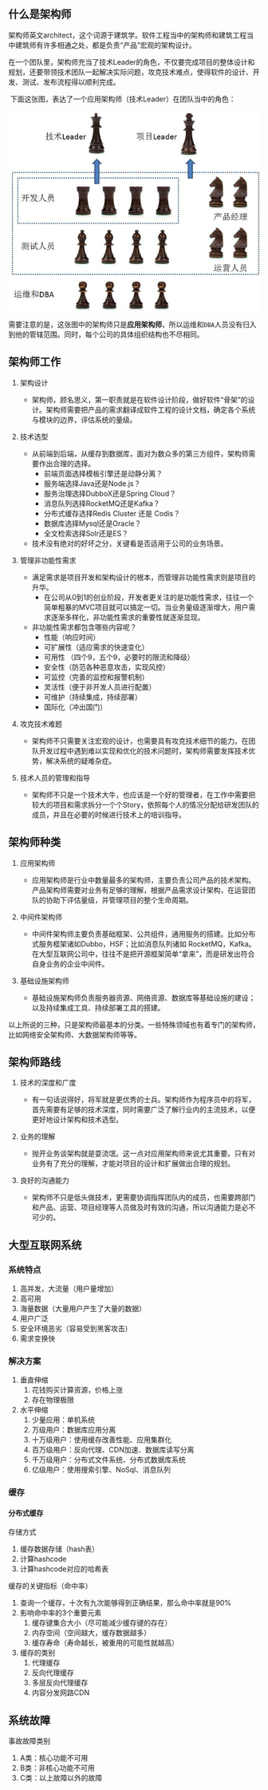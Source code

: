## 什么是架构师

​			架构师英文architect，这个词源于建筑学。软件工程当中的架构师和建筑工程当中建筑师有许多相通之处，都是负责“产品”宏观的架构设计。

​			在一个团队里，架构师充当了技术Leader的角色，不仅要完成项目的整体设计和规划，还要带领技术团队一起解决实际问题，攻克技术难点，使得软件的设计、开发、测试、发布流程得以顺利完成。

​			下面这张图，表达了一个应用架构师（技术Leader）在团队当中的角色：

![0?wx_fmt=png](img/format,png.png)

​			需要注意的是，这张图中的架构师只是**应用架构师**，所以运维和`DBA`人员没有归入到他的管辖范围。同时，每个公司的具体组织结构也不尽相同。



## 架构师工作

1. 架构设计
   + 架构师，顾名思义，第一职责就是在软件设计阶段，做好软件“骨架”的设计。架构师需要把产品的需求翻译成软件工程的设计文档，确定各个系统与模块的边界，评估系统的量级。

2. 技术选型
   + 从前端到后端，从缓存到数据库，面对为数众多的第三方组件，架构师需要作出合理的选择。
     + 前端页面选择模板引擎还是动静分离？
     + 服务端选择Java还是Node.js？
     + 服务治理选择DubboX还是Spring Cloud？
     + 消息队列选择RocketMQ还是Kafka？
     + 分布式缓存选择Redis Cluster 还是 Codis？
     + 数据库选择Mysql还是Oracle？
     + 全文检索选择Solr还是ES？
   + 技术没有绝对的好坏之分，关键看是否适用于公司的业务场景。

3. 管理非功能性需求
   + 满足需求是项目开发和架构设计的根本，而管理非功能性需求则是项目的升华。
     + 在公司从0到1的创业阶段，开发者更关注的是功能性需求，往往一个简单粗暴的MVC项目就可以搞定一切。当业务量级逐渐增大，用户需求逐渐多样化，非功能性需求的重要性就逐渐显现。 
   + 非功能性需求都包含哪些内容呢？
     + 性能（响应时间）
     + 可扩展性（适应需求的快速变化）
     + 可用性 （四个9，五个9，必要时的限流和降级）
     + 安全性（防范各种恶意攻击，实现风控）
     + 可监控（完善的监控和报警机制）
     + 灵活性（便于非开发人员进行配置）
     + 可维护（持续集成，持续部署）
     + 国际化（冲出国门）

4. 攻克技术难题
   + 架构师不只需要关注宏观的设计，也需要具有攻克技术细节的能力。在团队开发过程中遇到难以实现和优化的技术问题时，架构师需要发挥技术优势，解决系统的疑难杂症。

5. 技术人员的管理和指导
   + 架构师不只是一个技术大牛，也应该是一个好的管理者，在工作中需要把较大的项目和需求拆分一个个Story，依照每个人的情况分配给研发团队的成员，并且在必要的时候进行技术上的培训指导。

## 架构师种类

1. 应用架构师
   + 应用架构师是行业中数量最多的架构师，主要负责公司产品的技术架构。产品架构师需要对业务有足够的理解，根据产品需求设计架构，在运营团队的协助下评估量级，并管理项目的整个生命周期。

2. 中间件架构师
   + 中间件架构师主要负责基础框架、公共组件，通用服务的搭建。比如分布式服务框架诸如Dubbo，HSF；比如消息队列诸如 RocketMQ，Kafka。在大型互联网公司中，往往不是把开源框架简单“拿来”，而是研发出符合自身业务的企业中间件。

3. 基础设施架构师
   + 基础设施架构师负责服务器资源、网络资源、数据库等基础设施的建设；以及持续集成工具、持续部署工具的搭建。

以上所说的三种，只是架构师最基本的分类。一些特殊领域也有着专门的架构师，比如网络安全架构师、大数据架构师等等。





## 架构师路线

1. 技术的深度和广度
   + 有一句话说得好，将军就是更优秀的士兵。架构师作为程序员中的将军，首先需要有足够的技术深度，同时需要广泛了解行业内的主流技术，以便更好地设计架构和技术选型。

2. 业务的理解
   + 抛开业务谈架构就是耍流氓。这一点对应用架构师来说尤其重要。只有对业务有了充分的理解，才能对项目的设计和扩展做出合理的规划。

3. 良好的沟通能力
   + 架构师不只是低头做技术，更需要协调指挥团队内的成员，也需要跨部门和产品、运营、项目经理等人员做及时有效的沟通，所以沟通能力是必不可少的。

## 大型互联网系统

### 系统特点

1. 高并发，大流量（用户量增加）
2. 高可用
3. 海量数据（大量用户产生了大量的数据）
4. 用户广泛
5. 安全环境恶劣（容易受到黑客攻击）
6. 需求变换快



### 解决方案

1. 垂直伸缩
   1. 花钱购买计算资源，价格上涨
   2. 存在物理极限
2. 水平伸缩
   1. 少量应用：单机系统
   2. 万级用户：数据库应用分离
   3. 十万级用户：使用缓存改善性能、应用集群化
   4. 百万级用户：反向代理、CDN加速、数据库读写分离
   5. 千万级用户：分布式文件系统、分布式数据库系统
   6. 亿级用户：使用搜索引擎、NoSql、消息队列



### 缓存

#### 分布式缓存

存储方式

1. 缓存数据存储（hash表）
2. 计算hashcode
3. 计算hashcode对应的哈希表

缓存的关键指标（命中率）

1. 查询一个缓存，十次有九次能够得到正确结果，那么命中率就是90%
2. 影响命中率的3个重要元素
   1. 缓存键集合大小（尽可能减少缓存键的存在）
   2. 内存空间（空间越大，缓存数据越多）
   3. 缓存寿命（寿命越长，被重用的可能性就越高）
3. 缓存的类别
   1. 代理缓存
   2. 反向代理缓存
   3. 多层反向代理缓存
   4. 内容分发网路CDN

## 系统故障

事故故障类别

1. A类：核心功能不可用
2. B类：非核心功能不可用
3. C类：以上故障以外的故障









